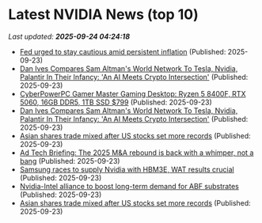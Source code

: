 # Latest NVIDIA News (top 10)
_Last updated: **2025-09-24 04:24:18**_

- [Fed urged to stay cautious amid persistent inflation](https://m.economictimes.com/markets/stocks/news/fed-urged-to-stay-cautious-amid-persistent-inflation/analyst-insights-partnership-risks/slideshow/124061601.cms) (Published: 2025-09-23)
- [Dan Ives Compares Sam Altman's World Network To Tesla, Nvidia, Palantir In Their Infancy: 'An AI Meets Crypto Intersection'](https://biztoc.com/x/56ce6a762b0c5890) (Published: 2025-09-23)
- [CyberPowerPC Gamer Master Gaming Desktop: Ryzen 5 8400F, RTX 5060, 16GB DDR5, 1TB SSD $799](https://slickdeals.net/f/18625630-cyberpowerpc-gamer-master-gaming-desktop-ryzen-5-8400f-rtx-5060-16gb-ddr5-1tb-ssd-799) (Published: 2025-09-23)
- [Dan Ives Compares Sam Altman's World Network To Tesla, Nvidia, Palantir In Their Infancy: 'An AI Meets Crypto Intersection'](https://finance.yahoo.com/news/dan-ives-compares-sam-altmans-041204919.html) (Published: 2025-09-23)
- [Asian shares trade mixed after US stocks set more records](https://abcnews.go.com/Business/wireStory/asian-shares-trade-mixed-after-us-stocks-set-125839981) (Published: 2025-09-23)
- [Ad Tech Briefing: The 2025 M&A rebound is back with a whimper, not a bang](http://digiday.com/marketing/ad-tech-briefing-the-2025-ma-rebound-is-back-with-a-whimper-not-a-bang/) (Published: 2025-09-23)
- [Samsung races to supply Nvidia with HBM3E, WAT results crucial](https://www.digitimes.com/news/a20250922PD235/samsung-nvidia-hbm3e-development-hbm4.html) (Published: 2025-09-23)
- [Nvidia-Intel alliance to boost long-term demand for ABF substrates](https://www.digitimes.com/news/a20250923PD215/nvidia-intel-demand-partnership-pc.html) (Published: 2025-09-23)
- [Asian shares trade mixed after US stocks set more records](https://finance.yahoo.com/news/asian-shares-trade-mixed-us-034912431.html) (Published: 2025-09-23)
